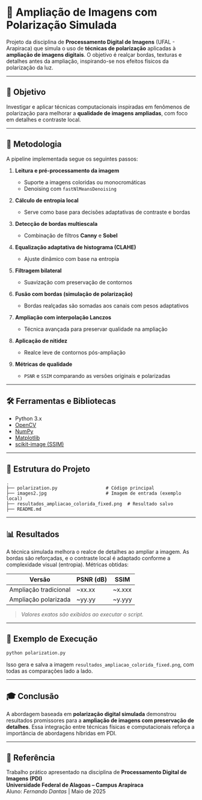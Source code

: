 # 🧠 Ampliação de Imagens com Polarização Simulada

Projeto da disciplina de **Processamento Digital de Imagens** (UFAL - Arapiraca) que simula o uso de **técnicas de polarização** aplicadas à **ampliação de imagens digitais**. O objetivo é realçar bordas, texturas e detalhes antes da ampliação, inspirando-se nos efeitos físicos da polarização da luz.

---

## 📌 Objetivo

Investigar e aplicar técnicas computacionais inspiradas em fenômenos de polarização para melhorar a **qualidade de imagens ampliadas**, com foco em detalhes e contraste local.

---

## 🧪 Metodologia

A pipeline implementada segue os seguintes passos:

1. **Leitura e pré-processamento da imagem**
   - Suporte a imagens coloridas ou monocromáticas
   - Denoising com `fastNlMeansDenoising`

2. **Cálculo de entropia local**
   - Serve como base para decisões adaptativas de contraste e bordas

3. **Detecção de bordas multiescala**
   - Combinação de filtros **Canny** e **Sobel**

4. **Equalização adaptativa de histograma (CLAHE)**
   - Ajuste dinâmico com base na entropia

5. **Filtragem bilateral**
   - Suavização com preservação de contornos

6. **Fusão com bordas (simulação de polarização)**
   - Bordas realçadas são somadas aos canais com pesos adaptativos

7. **Ampliação com interpolação Lanczos**
   - Técnica avançada para preservar qualidade na ampliação

8. **Aplicação de nitidez**
   - Realce leve de contornos pós-ampliação

9. **Métricas de qualidade**
   - `PSNR` e `SSIM` comparando as versões originais e polarizadas

---

## 🛠️ Ferramentas e Bibliotecas

- Python 3.x  
- [OpenCV](https://opencv.org/)  
- [NumPy](https://numpy.org/)  
- [Matplotlib](https://matplotlib.org/)  
- [scikit-image (SSIM)](https://scikit-image.org/)

---

## 📁 Estrutura do Projeto

```
.
├── polarization.py                  # Código principal
├── images2.jpg                      # Imagem de entrada (exemplo local)
├── resultados_ampliacao_colorida_fixed.png  # Resultado salvo
├── README.md
```

---

## 📊 Resultados

A técnica simulada melhora o realce de detalhes ao ampliar a imagem. As bordas são reforçadas, e o contraste local é adaptado conforme a complexidade visual (entropia). Métricas obtidas:

| Versão                  | PSNR (dB) | SSIM   |
|------------------------|-----------|--------|
| Ampliação tradicional  | ~xx.xx    | ~x.xxx |
| Ampliação polarizada   | ~yy.yy    | ~y.yyy |

> *Valores exatos são exibidos ao executar o script.*

---

## 📸 Exemplo de Execução

```bash
python polarization.py
```

Isso gera e salva a imagem `resultados_ampliacao_colorida_fixed.png`, com todas as comparações lado a lado.

---

## 🎓 Conclusão

A abordagem baseada em **polarização digital simulada** demonstrou resultados promissores para a **ampliação de imagens com preservação de detalhes**. Essa integração entre técnicas físicas e computacionais reforça a importância de abordagens híbridas em PDI.

---

## 📎 Referência

Trabalho prático apresentado na disciplina de **Processamento Digital de Imagens (PDI)**  
**Universidade Federal de Alagoas – Campus Arapiraca**  
Aluno: *Fernando Dantas* | Maio de 2025
